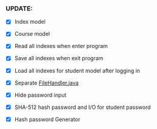### UPDATE:
- [x] Index model
- [x] Course model
- [x] Read all indexes when enter program
- [x] Save all indexes when exit program
- [x] Load all indexes for student model after logging in
- [x] Separate [FileHandler.java](source/FileHandler.java)
- [x] Hide password input
- [x] SHA-512 hash password and I/O for student password
- [x] Hash password Generator
  